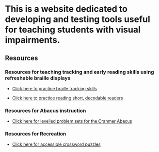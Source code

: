# This is a website dedicated to developing and testing tools useful for teaching students with visual impairments. 

## Resources

### Resources for teaching tracking and early reading skills using refreshable braille displays

- [Click here to practice braille tracking skills](./TSVI_BRAILLETRACKING/index.html)

- [Click here to practice reading short, decodable readers](./TSVI_DecodableReaders)

### Resources for Abacus instruction

- [Click here for levelled problem sets for the Cranmer Abacus](./SorobanProblemSet)

### Resources for Recreation

- [Click here for accessible crossword puzzles](./Crosswords/index.html)